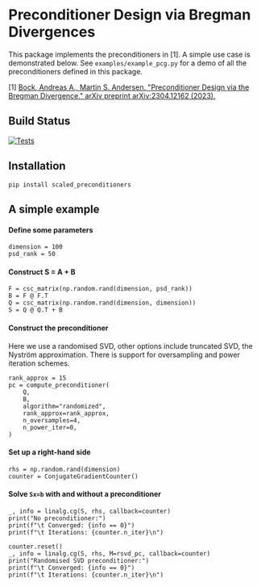 # Preconditioner Design via Bregman Divergences

This package implements the preconditioners in [1]. A simple use case
is demonstrated below. See `examples/example_pcg.py` for a demo of all the 
preconditioners defined in this package.

[1] [Bock, Andreas A., Martin S. Andersen. "Preconditioner Design via the Bregman Divergence." arXiv preprint arXiv:2304.12162 (2023).](https://arxiv.org/abs/2304.12162)

## Build Status

[![Tests](https://github.com/andreasbock/scaled_preconditioners/actions/workflows/tests.yml/badge.svg)](https://github.com/andreasbock/scaled_preconditioners/actions/workflows/tests.yml)

## Installation

``pip install scaled_preconditioners``

## A simple example

#### Define some parameters
```
dimension = 100
psd_rank = 50
```

#### Construct S = A + B
```
F = csc_matrix(np.random.rand(dimension, psd_rank))
B = F @ F.T
Q = csc_matrix(np.random.rand(dimension, dimension))
S = Q @ Q.T + B
```

#### Construct the preconditioner
Here we use a randomised SVD, other options include truncated SVD, the
Nyström approximation. There is support for oversampling and power iteration
schemes.
```
rank_approx = 15
pc = compute_preconditioner(
    Q,
    B,
    algorithm="randomized",
    rank_approx=rank_approx,
    n_oversamples=4,
    n_power_iter=0,
)
```

#### Set up a right-hand side

```
rhs = np.random.rand(dimension)
counter = ConjugateGradientCounter()
```

#### Solve `Sx=b` with and without a preconditioner 
```
_, info = linalg.cg(S, rhs, callback=counter)
print("No preconditioner:")
print(f"\t Converged: {info == 0}")
print(f"\t Iterations: {counter.n_iter}\n")

counter.reset()
_, info = linalg.cg(S, rhs, M=rsvd_pc, callback=counter)
print("Randomised SVD preconditioner:")
print(f"\t Converged: {info == 0}")
print(f"\t Iterations: {counter.n_iter}\n")
```